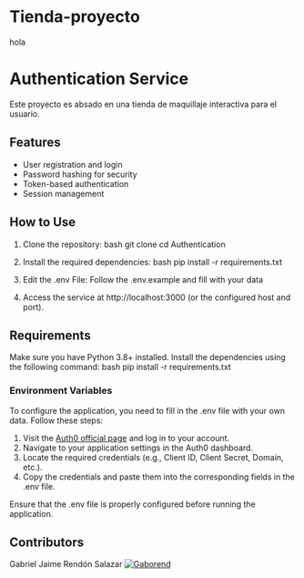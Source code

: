 # Tienda-proyecto
hola
# Authentication Service

Este proyecto es absado en una tienda de maquillaje interactiva para el usuario.

## Features
- User registration and login
- Password hashing for security
- Token-based authentication
- Session management

## How to Use

1. Clone the repository:
    bash
    git clone <repository-url>
    cd Authentication
    

2. Install the required dependencies:
    bash
    pip install -r requirements.txt
    

3. Edit the .env File:
    Follow the .env.example and fill with your data

4. Access the service at http://localhost:3000 (or the configured host and port).

## Requirements

Make sure you have Python 3.8+ installed. Install the dependencies using the following command:
bash
pip install -r requirements.txt


### Environment Variables

To configure the application, you need to fill in the .env file with your own data. Follow these steps:

1. Visit the [Auth0 official page](https://auth0.com/) and log in to your account.
2. Navigate to your application settings in the Auth0 dashboard.
3. Locate the required credentials (e.g., Client ID, Client Secret, Domain, etc.).
4. Copy the credentials and paste them into the corresponding fields in the .env file.

Ensure that the .env file is properly configured before running the application. 


## Contributors
Gabriel Jaime Rendón Salazar
<a href="https://github.com/Gaborend/">
<img src="https://contrib.rocks/image?repo=Gaborend/Gaborend" alt="Gaborend" />
</a>

